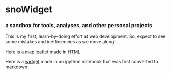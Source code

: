 # snoWidget
### a sandbox for tools, analyses, and other personal projects
This is my first, learn-by-doing effort at web development.
So, expect to see some mistakes and inefficiencies as we move along!

Here is a [map leaflet](leaflet_example.html)
made in HTML

Here is a [widget](math-widget.md) made in an ipython notebook
that was first converted to markdown
